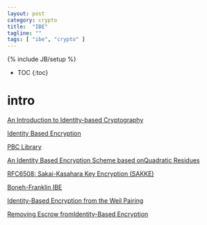 ```yaml
---
layout: post
category: crypto
title:  "IBE"
tagline: ""
tags: [ "ibe", "crypto" ] 
---
```

{% include JB/setup %}

* TOC
{:toc}

# intro 

[An Introduction to Identity-based Cryptography](https://courses.cs.washington.edu/courses/csep590/06wi/finalprojects/youngblood_csep590tu_final_paper.pdf)

[Identity Based Encryption](https://crypto.stanford.edu/~dabo/cs355/lectures/IBE.pdf)

[PBC Library](https://crypto.stanford.edu/pbc/)

[An Identity Based Encryption Scheme based onQuadratic Residues](https://www.ime.usp.br/~rt/cranalysis/IBECCocks.pdf)

[RFC6508: Sakai-Kasahara Key Encryption (SAKKE)](https://tools.ietf.org/html/rfc6508)

[Boneh-Franklin IBE](https://blog.cryptographyengineering.com/boneh-franklin-ibe/)

[Identity-Based Encryption from the Weil Pairing](https://crypto.stanford.edu/~dabo/papers/bfibe.pdf)

[Removing Escrow fromIdentity-Based Encryption](https://pdfs.semanticscholar.org/ee0d/9e94381e0887139caeae9038a9fb64894b29.pdf)
